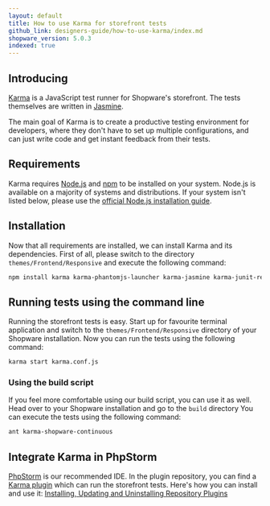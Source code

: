 ```yaml
---
layout: default
title: How to use Karma for storefront tests
github_link: designers-guide/how-to-use-karma/index.md
shopware_version: 5.0.3
indexed: true
---
```


## Introducing
[Karma](http://karma-runner.github.io/) is a JavaScript test runner for Shopware's storefront. The tests themselves are written in [Jasmine](http://jasmine.github.io/).

The main goal of Karma is to create a productive testing environment for developers, where they don't have to set up multiple configurations, and can just write code and get instant feedback from their tests.

## Requirements 
Karma requires [Node.js](https://nodejs.org/) and [npm](https://www.npmjs.com/) to be installed on your system. Node.js is available on a majority of systems and distributions. If your system isn't listed below, please use the [official Node.js installation guide](https://github.com/nodesource/distributions).

## Installation
Now that all requirements are installed, we can install Karma and its dependencies. First of all, please switch to the directory ```themes/Frontend/Responsive``` and execute the following command:

```bash
npm install karma karma-phantomjs-launcher karma-jasmine karma-junit-reporter
```

## Running tests using the command line
Running the storefront tests is easy. Start up for favourite terminal application and switch to the `themes/Frontend/Responsive` directory of your Shopware installation. Now you can run the tests using the following command:

```bash
karma start karma.conf.js
```

### Using the build script
If you feel more comfortable using our build script, you can use it as well. Head over to your Shopware installation and go to the `build` directory  You can execute the tests using the following command:

```bash
ant karma-shopware-continuous
```

## Integrate Karma in PhpStorm
[PhpStorm](https://www.jetbrains.com/phpstorm/) is our recommended IDE. In the plugin repository, you can find a [Karma plugin](https://plugins.jetbrains.com/plugin/7287?pr=) which can run the storefront tests. Here's how you can install and use it: [Installing, Updating and Uninstalling Repository Plugins](https://www.jetbrains.com/phpstorm/help/installing-updating-and-uninstalling-repository-plugins.html)